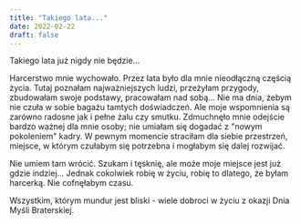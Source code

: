 ```yaml
---
title: "Takiego lata..."
date: 2022-02-22
draft: false
---
```

Takiego lata już nigdy nie będzie...

Harcerstwo mnie wychowało. Przez lata było dla mnie nieodłączną częścią życia. Tutaj poznałam najważniejszych ludzi, przeżyłam przygody, zbudowałam swoje podstawy, pracowałam nad sobą... Nie ma dnia, żebym nie czuła w sobie bagażu tamtych doświadczeń. Ale moje wspomnienia są zarówno radosne jak i pełne żalu czy smutku. Zdmuchnęło mnie odejście bardzo ważnej dla mnie osoby; nie umiałam się dogadać z "nowym pokoleniem" kadry. W pewnym momencie straciłam dla siebie przestrzeń, miejsce, w którym czułabym się potrzebna i mogłabym się dalej rozwijać. 

Nie umiem tam wrócić. Szukam i tęsknię, ale może moje miejsce jest już gdzie indziej... Jednak cokolwiek robię w życiu, robię to dlatego, że byłam harcerką. Nie cofnęłabym czasu.

Wszystkim, którym mundur jest bliski - wiele dobroci w życiu z okazji Dnia Myśli Braterskiej.
